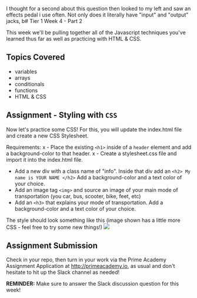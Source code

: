 

I thought for a second about this question then looked to my left and saw an effects pedal i use often. Not only does it literally have "input" and "output" jacks, b# Tier 1 Week 4 - Part 2

This week we'll be pulling together all of the Javascript techniques you've learned thus far as well as practicing with HTML & CSS.

## Topics Covered

- variables
- arrays
- conditionals
- functions
- HTML & CSS


## Assignment - Styling with `CSS`

Now let's practice some CSS! For this, you will update the index.html file and create a new CSS Stylesheet.

Requirements:
x - Place the existing `<h1>` inside of a `header` element and add a background-color to that header.
x - Create a stylesheet.css file and import it into the index.html file.
- Add a new div with a class name of "info". Inside that div add an `<h2> My name is YOUR NAME </h2>` Add a background-color and a text color of your choice.
- Add an image tag `<img>` and source an image of your main mode of transportation (you car, bus, scooter, bike, feet, etc)
- Add an `<h3>` that explains your mode of transportation. Add a background-color and a text color of your choice.

The style should look something like this (image shown has a little more CSS - feel free to try some new things!)
<img src="./example.png" />


## Assignment Submission
Check in your repo, then turn in your work via the Prime Academy Assignment Application at http://primeacademy.io, as usual and don't hesitate to hit up the Slack channel as needed!

**REMINDER:** Make sure to answer the Slack discussion question for this week!
